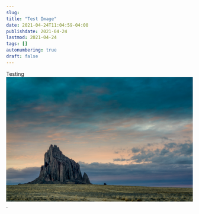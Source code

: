 ```yaml
---
slug: 
title: "Test Image"
date: 2021-04-24T11:04:59-04:00
publishdate: 2021-04-24
lastmod: 2021-04-24
tags: []
autonumbering: true
draft: false
---
```


Testing ![nature](shiprock.jpg).
